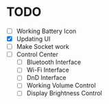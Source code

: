 # TODO

- [ ] Working Battery Icon
- [X] Updating UI
- [ ] Make Socket work
- [ ] Control Center
  - [ ] Bluetooth Interface
  - [ ] Wi-Fi Interface
  - [ ] DnD Interface
  - [ ] Working Volume Control
  - [ ] Display Brightness Control

